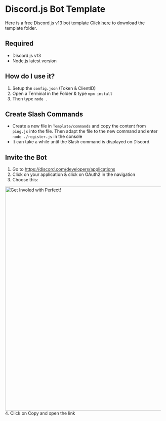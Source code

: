 # Discord.js Bot Template

Here is a free Discord.js v13 bot template
Click [here](https://github.com/zuverliebt/Discord.js-Bot-Template/releases/download/1.0.0/Template.zip) to download the template folder.

## Required
- Discord.js v13
- Node.js latest version

## How do I use it?
1. Setup the `config.json` (Token & ClientID)
2. Open a Terminal in the Folder & type `npm install`
3. Then type `node .`

## Create Slash Commands
- Create a new file in `Template/commands` and copy the content from `ping.js` into the file. Then adapt the file to the new command and enter `node ./register.js` in the console
- It can take a while until the Slash command is displayed on Discord.

## Invite the Bot
1. Go to https://discord.com/developers/applications
2. Click on your application & click on OAuth2 in the navigation
3. Choose this: 
<img src="https://cdn.discordapp.com/attachments/876179963823415368/906271417111306240/Screenshot_2021-11-05_205705.png" alt="Get Involed with Perfect!" width="725" />
4. Click on Copy and open the link
